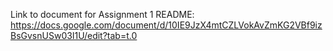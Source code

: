 Link to document for Assignment 1 README: https://docs.google.com/document/d/10IE9JzX4mtCZLVokAvZmKG2VBf9izBsGvsnUSw03I1U/edit?tab=t.0 
